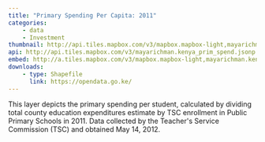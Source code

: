 ```yaml
---
title: "Primary Spending Per Capita: 2011"
categories: 
    - data
    - Investment
thumbnail: http://api.tiles.mapbox.com/v3/mapbox.mapbox-light,mayarichman.kenya_prim_spend/7/77/63.png128
api: http://api.tiles.mapbox.com/v3/mayarichman.kenya_prim_spend.jsonp
embed: http://a.tiles.mapbox.com/v3/mapbox.mapbox-light,mayarichman.kenya_prim_spend.html#6/-0.1318/37.0899
downloads:
    - type: Shapefile
      link: https://opendata.go.ke/
---
```

<p>This layer depicts the primary spending per student, calculated by dividing total county education expenditures estimate by TSC enrollment in Public Primary Schools in 2011. Data collected by the Teacher's Service Commission (TSC) and obtained May 14, 2012.</p>